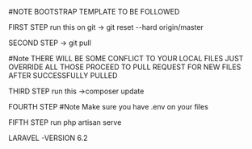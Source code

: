 #NOTE BOOTSTRAP TEMPLATE TO BE FOLLOWED

FIRST STEP
run this on git
-> git reset --hard origin/master

SECOND STEP
-> git pull

#Note
THERE WILL BE SOME CONFLICT TO YOUR LOCAL FILES JUST OVERRIDE ALL THOSE PROCEED TO PULL REQUEST FOR NEW FILES
AFTER SUCCESSFULLY PULLED

THIRD STEP
run this
->composer update

FOURTH STEP
#Note
Make sure you have .env on your files

FIFTH STEP
run
php artisan serve

LARAVEL -VERSION 6.2




